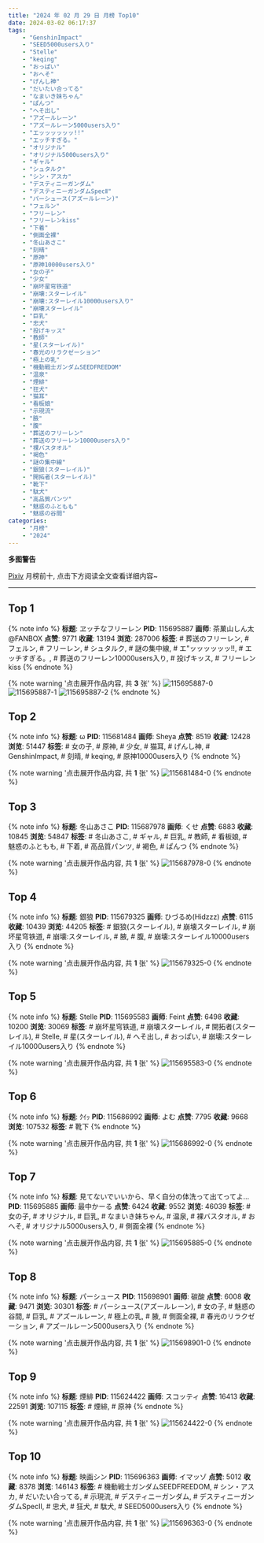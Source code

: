 ```yaml
---
title: "2024 年 02 月 29 日 月榜 Top10"
date: 2024-03-02 06:17:37
tags:
    - "GenshinImpact"
    - "SEED5000users入り"
    - "Stelle"
    - "keqing"
    - "おっぱい"
    - "おへそ"
    - "げんし神"
    - "だいたい合ってる"
    - "なまいき妹ちゃん"
    - "ぱんつ"
    - "へそ出し"
    - "アズールレーン"
    - "アズールレーン5000users入り"
    - "エッッッッッッ!!"
    - "エッチすぎる。"
    - "オリジナル"
    - "オリジナル5000users入り"
    - "ギャル"
    - "シュタルク"
    - "シン・アスカ"
    - "デスティニーガンダム"
    - "デスティニーガンダムSpecⅡ"
    - "パーシュース(アズールレーン)"
    - "フェルン"
    - "フリーレン"
    - "フリーレンkiss"
    - "下着"
    - "側面全裸"
    - "冬山あさこ"
    - "刻晴"
    - "原神"
    - "原神10000users入り"
    - "女の子"
    - "少女"
    - "崩坏星穹铁道"
    - "崩壊:スターレイル"
    - "崩壊:スターレイル10000users入り"
    - "崩壊スターレイル"
    - "巨乳"
    - "忠犬"
    - "投げキッス"
    - "教師"
    - "星(スターレイル)"
    - "春光のリラクゼーション"
    - "極上の乳"
    - "機動戦士ガンダムSEEDFREEDOM"
    - "温泉"
    - "煙緋"
    - "狂犬"
    - "猫耳"
    - "看板娘"
    - "示現流"
    - "腋"
    - "腹"
    - "葬送のフリーレン"
    - "葬送のフリーレン10000users入り"
    - "裸バスタオル"
    - "褐色"
    - "謎の集中線"
    - "銀狼(スターレイル)"
    - "開拓者(スターレイル)"
    - "靴下"
    - "駄犬"
    - "高品質パンツ"
    - "魅惑のふともも"
    - "魅惑の谷間"
categories:
    - "月榜"
    - "2024"
---
```


<i class="fa fa-triangle-exclamation"></i>**多图警告**<i class="fa fa-triangle-exclamation"></i>

[Pixiv](https://www.pixiv.net/) 月榜前十, 点击下方阅读全文查看详细内容~

<!-- more -->

---

## Top 1

{% note info %}
**标题**: ヱッチなフリーレン
**PID**: 115695887 **画师**: 茶菓山しん太@FANBOX
**点赞**: 9771 **收藏**: 13194 **浏览**: 287006
**标签**: # 葬送のフリーレン, # フェルン, # フリーレン, # シュタルク, # 謎の集中線, # エ"ッッッッッッ!!, # エッチすぎる。, # 葬送のフリーレン10000users入り, # 投げキッス, # フリーレンkiss
{% endnote %}

{% note warning '点击展开作品内容, 共 **3** 张' %}
![115695887-0](https://i.pixiv.re/img-original/img/2024/02/02/18/00/18/115695887_p0.jpg)
![115695887-1](https://i.pixiv.re/img-original/img/2024/02/02/18/00/18/115695887_p1.jpg)
![115695887-2](https://i.pixiv.re/img-original/img/2024/02/02/18/00/18/115695887_p2.jpg)
{% endnote %}

## Top 2

{% note info %}
**标题**: ω
**PID**: 115681484 **画师**: Sheya
**点赞**: 8519 **收藏**: 12428 **浏览**: 51447
**标签**: # 女の子, # 原神, # 少女, # 猫耳, # げんし神, # GenshinImpact, # 刻晴, # keqing, # 原神10000users入り
{% endnote %}

{% note warning '点击展开作品内容, 共 **1** 张' %}
![115681484-0](https://i.pixiv.re/img-original/img/2024/02/02/01/10/13/115681484_p0.jpg)
{% endnote %}

## Top 3

{% note info %}
**标题**: 冬山あさこ
**PID**: 115687978 **画师**: くせ
**点赞**: 6883 **收藏**: 10845 **浏览**: 54847
**标签**: # 冬山あさこ, # ギャル, # 巨乳, # 教師, # 看板娘, # 魅惑のふともも, # 下着, # 高品質パンツ, # 褐色, # ぱんつ
{% endnote %}

{% note warning '点击展开作品内容, 共 **1** 张' %}
![115687978-0](https://i.pixiv.re/img-original/img/2024/02/02/10/00/00/115687978_p0.png)
{% endnote %}

## Top 4

{% note info %}
**标题**: 銀狼
**PID**: 115679325 **画师**: ひづるめ(Hidzzz)
**点赞**: 6115 **收藏**: 10439 **浏览**: 44205
**标签**: # 銀狼(スターレイル), # 崩壊スターレイル, # 崩坏星穹铁道, # 崩壊:スターレイル, # 腋, # 腹, # 崩壊:スターレイル10000users入り
{% endnote %}

{% note warning '点击展开作品内容, 共 **1** 张' %}
![115679325-0](https://i.pixiv.re/img-original/img/2024/02/02/00/00/45/115679325_p0.jpg)
{% endnote %}

## Top 5

{% note info %}
**标题**: Stelle
**PID**: 115695583 **画师**: Feint
**点赞**: 6498 **收藏**: 10200 **浏览**: 30069
**标签**: # 崩坏星穹铁道, # 崩壊スターレイル, # 開拓者(スターレイル), # Stelle, # 星(スターレイル), # へそ出し, # おっぱい, # 崩壊:スターレイル10000users入り
{% endnote %}

{% note warning '点击展开作品内容, 共 **1** 张' %}
![115695583-0](https://i.pixiv.re/img-original/img/2024/02/02/17/50/46/115695583_p0.jpg)
{% endnote %}

## Top 6

{% note info %}
**标题**: ｸｲｯ
**PID**: 115686992 **画师**: よむ
**点赞**: 7795 **收藏**: 9668 **浏览**: 107532
**标签**: # 靴下
{% endnote %}

{% note warning '点击展开作品内容, 共 **1** 张' %}
![115686992-0](https://i.pixiv.re/img-original/img/2024/02/02/08/38/22/115686992_p0.png)
{% endnote %}

## Top 7

{% note info %}
**标题**: 見てないでいいから、早く自分の体洗って出てってよ…
**PID**: 115695885 **画师**: 最中かーる
**点赞**: 6424 **收藏**: 9552 **浏览**: 46039
**标签**: # 女の子, # オリジナル, # 巨乳, # なまいき妹ちゃん, # 温泉, # 裸バスタオル, # おへそ, # オリジナル5000users入り, # 側面全裸
{% endnote %}

{% note warning '点击展开作品内容, 共 **1** 张' %}
![115695885-0](https://i.pixiv.re/img-original/img/2024/02/02/18/00/17/115695885_p0.jpg)
{% endnote %}

## Top 8

{% note info %}
**标题**: パーシュース
**PID**: 115698901 **画师**: 碳酸
**点赞**: 6008 **收藏**: 9471 **浏览**: 30301
**标签**: # パーシュース(アズールレーン), # 女の子, # 魅惑の谷間, # 巨乳, # アズールレーン, # 極上の乳, # 腋, # 側面全裸, # 春光のリラクゼーション, # アズールレーン5000users入り
{% endnote %}

{% note warning '点击展开作品内容, 共 **1** 张' %}
![115698901-0](https://i.pixiv.re/img-original/img/2024/02/02/19/59/54/115698901_p0.jpg)
{% endnote %}

## Top 9

{% note info %}
**标题**: 煙緋
**PID**: 115624422 **画师**: スコッティ
**点赞**: 16413 **收藏**: 22591 **浏览**: 107115
**标签**: # 煙緋, # 原神
{% endnote %}

{% note warning '点击展开作品内容, 共 **1** 张' %}
![115624422-0](https://i.pixiv.re/img-original/img/2024/01/31/00/00/23/115624422_p0.jpg)
{% endnote %}

## Top 10

{% note info %}
**标题**: 映画シン
**PID**: 115696363 **画师**: イマッゾ
**点赞**: 5012 **收藏**: 8378 **浏览**: 146143
**标签**: # 機動戦士ガンダムSEEDFREEDOM, # シン・アスカ, # だいたい合ってる, # 示現流, # デスティニーガンダム, # デスティニーガンダムSpecⅡ, # 忠犬, # 狂犬, # 駄犬, # SEED5000users入り
{% endnote %}

{% note warning '点击展开作品内容, 共 **1** 张' %}
![115696363-0](https://i.pixiv.re/img-original/img/2024/02/02/18/16/39/115696363_p0.png)
{% endnote %}
